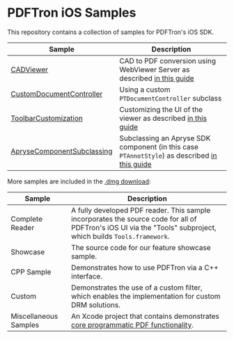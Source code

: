 # PDFTron iOS Samples

This repository contains a collection of samples for PDFTron's iOS SDK.

| Sample | Description |
|--|--|
|[CADViewer](./CADViewer)| CAD to PDF conversion using WebViewer Server as described [in this guide](https://www.pdftron.com/documentation/web/guides/wv-server-usage/#getpdf)|
|[CustomDocumentController](./CustomDocumentController)| Using a custom `PTDocumentController` subclass|
|[ToolbarCustomization](./ToolbarCustomization)| Customizing the UI of the viewer as described [in this guide](https://docs.apryse.com/documentation/ios/guides/basics/viewer/viewer-configuration/)|
|[ApryseComponentSubclassing](./ApryseComponentSubclassing)| Subclassing an Apryse SDK component (in this case `PTAnnotStyle`) as described [in this guide](https://docs.apryse.com/documentation/ios/guides/tools/customization/#override-classes)|


More samples are included in the [.dmg download](https://www.pdftron.com/documentation/ios/get-started/integration/manually/):

| Sample | Description |
|--|--|
|Complete Reader|A fully developed PDF reader. This sample incorporates the source code for all of PDFTron's iOS UI via the "Tools" subproject, which builds `Tools.framework`.|
|Showcase|The source code for our feature showcase sample.|
|CPP Sample|Demonstrates how to use PDFTron via a C++ interface.|
|Custom|Demonstrates the use of a custom filter, which enables the implementation for custom DRM solutions.|
|Miscellaneous Samples|An Xcode project that contains demonstrates [core programmatic PDF functionality](https://www.pdftron.com/documentation/samples/?platforms=ios).|
